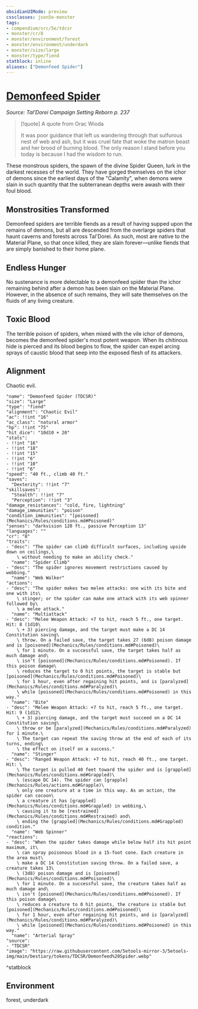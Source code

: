 ```yaml
---
obsidianUIMode: preview
cssclasses: json5e-monster
tags:
- compendium/src/5e/tdcsr
- monster/cr/8
- monster/environment/forest
- monster/environment/underdark
- monster/size/large
- monster/type/fiend
statblock: inline
aliases: ["Demonfeed Spider"]
---
```

# [Demonfeed Spider](Mechanics\bestiary\fiend/demonfeed-spider-tdcsr.md)
*Source: Tal'Dorei Campaign Setting Reborn p. 237*  

> [!quote] A quote from Orac Wioda  
> 
> It was poor guidance that left us wandering through that sulfurous nest of web and ash, but it was cruel fate that woke the matron beast and her brood of burning blood. The only reason I stand before you today is because I had the wisdom to run.

These monstrous spiders, the spawn of the divine Spider Queen, lurk in the darkest recesses of the world. They have gorged themselves on the ichor of demons since the earliest days of the "Calamity", when demons were slain in such quantity that the subterranean depths were awash with their foul blood.

## Monstrosities Transformed

Demonfeed spiders are terrible fiends as a result of having supped upon the remains of demons, but all are descended from the overlarge spiders that haunt caverns and forests across Tal'Dorei. As such, most are native to the Material Plane, so that once killed, they are slain forever—unlike fiends that are simply banished to their home plane.

## Endless Hunger

No sustenance is more delectable to a demonfeed spider than the ichor remaining behind after a demon has been slain on the Material Plane. However, in the absence of such remains, they will sate themselves on the fluids of any living creature.

## Toxic Blood

The terrible poison of spiders, when mixed with the vile ichor of demons, becomes the demonfeed spider's most potent weapon. When its chitinous hide is pierced and its blood begins to flow, the spider can expel arcing sprays of caustic blood that seep into the exposed flesh of its attackers.

## Alignment

Chaotic evil.

```statblock
"name": "Demonfeed Spider (TDCSR)"
"size": "Large"
"type": "fiend"
"alignment": "Chaotic Evil"
"ac": !!int "16"
"ac_class": "natural armor"
"hp": !!int "75"
"hit_dice": "10d10 + 20"
"stats":
- !!int "16"
- !!int "18"
- !!int "15"
- !!int "6"
- !!int "10"
- !!int "6"
"speed": "40 ft., climb 40 ft."
"saves":
  "Dexterity": !!int "7"
"skillsaves":
  "Stealth": !!int "7"
  "Perception": !!int "3"
"damage_resistances": "cold, fire, lightning"
"damage_immunities": "poison"
"condition_immunities": "[poisoned](Mechanics/Rules/conditions.md#Poisoned)"
"senses": "darkvision 120 ft., passive Perception 13"
"languages": ""
"cr": "8"
"traits":
- "desc": "The spider can climb difficult surfaces, including upside down on ceilings,\
    \ without needing to make an ability check."
  "name": "Spider Climb"
- "desc": "The spider ignores movement restrictions caused by webbing."
  "name": "Web Walker"
"actions":
- "desc": "The spider makes two melee attacks: one with its bite and one with its\
    \ stinger; or the spider can make one attack with its web spinner followed by\
    \ a melee attack."
  "name": "Multiattack"
- "desc": "Melee Weapon Attack: +7 to hit, reach 5 ft., one target. Hit: 8 (1d10\
    \ + 3) piercing damage, and the target must make a DC 14 Constitution saving\
    \ throw. On a failed save, the target takes 27 (6d8) poison damage and is [poisoned](Mechanics/Rules/conditions.md#Poisoned)\
    \ for 1 minute. On a successful save, the target takes half as much damage and\
    \ isn't [poisoned](Mechanics/Rules/conditions.md#Poisoned). If this poison damage\
    \ reduces the target to 0 hit points, the target is stable but [poisoned](Mechanics/Rules/conditions.md#Poisoned)\
    \ for 1 hour, even after regaining hit points, and is [paralyzed](Mechanics/Rules/conditions.md#Paralyzed)\
    \ while [poisoned](Mechanics/Rules/conditions.md#Poisoned) in this way."
  "name": "Bite"
- "desc": "Melee Weapon Attack: +7 to hit, reach 5 ft., one target. Hit: 9 (1d12\
    \ + 3) piercing damage, and the target must succeed on a DC 14 Constitution saving\
    \ throw or be [paralyzed](Mechanics/Rules/conditions.md#Paralyzed) for 1 minute.\
    \ The target can repeat the saving throw at the end of each of its turns, ending\
    \ the effect on itself on a success."
  "name": "Stinger"
- "desc": "Ranged Weapon Attack: +7 to hit, reach 40 ft., one target. Hit: \
    \ The target is pulled 40 feet toward the spider and is [grappled](Mechanics/Rules/conditions.md#Grappled)\
    \ (escape DC 14). The spider can [grapple](Mechanics/Rules/actions.md#Grapple)\
    \ only one creature at a time in this way. As an action, the spider can cocoon\
    \ a creature it has [grappled](Mechanics/Rules/conditions.md#Grappled) in webbing,\
    \ causing it to be [restrained](Mechanics/Rules/conditions.md#Restrained) and\
    \ ending the [grappled](Mechanics/Rules/conditions.md#Grappled) condition."
  "name": "Web Spinner"
"reactions":
- "desc": "When the spider takes damage while below half its hit point maximum, it\
    \ can spray poisonous blood in a 15-foot cone. Each creature in the area must\
    \ make a DC 14 Constitution saving throw. On a failed save, a creature takes 13\
    \ (3d8) poison damage and is [poisoned](Mechanics/Rules/conditions.md#Poisoned)\
    \ for 1 minute. On a successful save, the creature takes half as much damage and\
    \ isn't [poisoned](Mechanics/Rules/conditions.md#Poisoned). If this poison damage\
    \ reduces a creature to 0 hit points, the creature is stable but [poisoned](Mechanics/Rules/conditions.md#Poisoned)\
    \ for 1 hour, even after regaining hit points, and is [paralyzed](Mechanics/Rules/conditions.md#Paralyzed)\
    \ while [poisoned](Mechanics/Rules/conditions.md#Poisoned) in this way."
  "name": "Arterial Spray"
"source":
- "TDCSR"
"image": "https://raw.githubusercontent.com/5etools-mirror-3/5etools-img/main/bestiary/tokens/TDCSR/Demonfeed%20Spider.webp"
```
^statblock

## Environment

forest, underdark